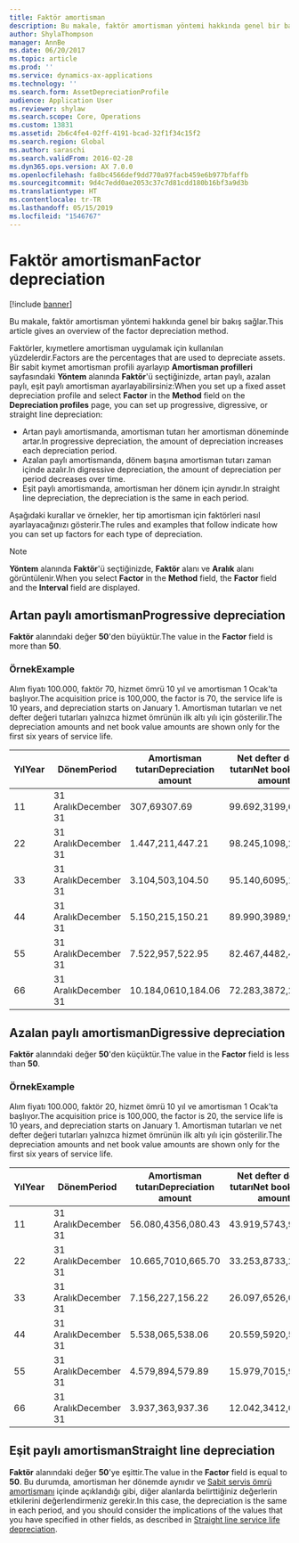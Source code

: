 ```yaml
---
title: Faktör amortisman
description: Bu makale, faktör amortisman yöntemi hakkında genel bir bakış sağlar.
author: ShylaThompson
manager: AnnBe
ms.date: 06/20/2017
ms.topic: article
ms.prod: ''
ms.service: dynamics-ax-applications
ms.technology: ''
ms.search.form: AssetDepreciationProfile
audience: Application User
ms.reviewer: shylaw
ms.search.scope: Core, Operations
ms.custom: 13831
ms.assetid: 2b6c4fe4-02ff-4191-bcad-32f1f34c15f2
ms.search.region: Global
ms.author: saraschi
ms.search.validFrom: 2016-02-28
ms.dyn365.ops.version: AX 7.0.0
ms.openlocfilehash: fa8bc4566def9dd770a97facb459e6b977bfaffb
ms.sourcegitcommit: 9d4c7edd0ae2053c37c7d81cdd180b16bf3a9d3b
ms.translationtype: HT
ms.contentlocale: tr-TR
ms.lasthandoff: 05/15/2019
ms.locfileid: "1546767"
---
```

# <a name="factor-depreciation"></a><span data-ttu-id="efb00-103">Faktör amortisman</span><span class="sxs-lookup"><span data-stu-id="efb00-103">Factor depreciation</span></span>

[!include [banner](../includes/banner.md)]

<span data-ttu-id="efb00-104">Bu makale, faktör amortisman yöntemi hakkında genel bir bakış sağlar.</span><span class="sxs-lookup"><span data-stu-id="efb00-104">This article gives an overview of the factor depreciation method.</span></span>

<span data-ttu-id="efb00-105">Faktörler, kıymetlere amortisman uygulamak için kullanılan yüzdelerdir.</span><span class="sxs-lookup"><span data-stu-id="efb00-105">Factors are the percentages that are used to depreciate assets.</span></span> <span data-ttu-id="efb00-106">Bir sabit kıymet amortisman profili ayarlayıp **Amortisman profilleri** sayfasındaki **Yöntem** alanında **Faktör**'ü seçtiğinizde, artan paylı, azalan paylı, eşit paylı amortisman ayarlayabilirsiniz:</span><span class="sxs-lookup"><span data-stu-id="efb00-106">When you set up a fixed asset depreciation profile and select **Factor** in the **Method** field on the **Depreciation profiles** page, you can set up progressive, digressive, or straight line depreciation:</span></span>

-   <span data-ttu-id="efb00-107">Artan paylı amortismanda, amortisman tutarı her amortisman döneminde artar.</span><span class="sxs-lookup"><span data-stu-id="efb00-107">In progressive depreciation, the amount of depreciation increases each depreciation period.</span></span>
-   <span data-ttu-id="efb00-108">Azalan paylı amortismanda, dönem başına amortisman tutarı zaman içinde azalır.</span><span class="sxs-lookup"><span data-stu-id="efb00-108">In digressive depreciation, the amount of depreciation per period decreases over time.</span></span>
-   <span data-ttu-id="efb00-109">Eşit paylı amortismanda, amortisman her dönem için aynıdır.</span><span class="sxs-lookup"><span data-stu-id="efb00-109">In straight line depreciation, the depreciation is the same in each period.</span></span>

<span data-ttu-id="efb00-110">Aşağıdaki kurallar ve örnekler, her tip amortisman için faktörleri nasıl ayarlayacağınızı gösterir.</span><span class="sxs-lookup"><span data-stu-id="efb00-110">The rules and examples that follow indicate how you can set up factors for each type of depreciation.</span></span> 

> [!NOTE] 
> <span data-ttu-id="efb00-111">**Yöntem** alanında **Faktör**'ü seçtiğinizde, **Faktör** alanı ve **Aralık** alanı görüntülenir.</span><span class="sxs-lookup"><span data-stu-id="efb00-111">When you select **Factor** in the **Method** field, the **Factor** field and the **Interval** field are displayed.</span></span>

## <a name="progressive-depreciation"></a><span data-ttu-id="efb00-112">Artan paylı amortisman</span><span class="sxs-lookup"><span data-stu-id="efb00-112">Progressive depreciation</span></span>
<span data-ttu-id="efb00-113">**Faktör** alanındaki değer **50**'den büyüktür.</span><span class="sxs-lookup"><span data-stu-id="efb00-113">The value in the **Factor** field is more than **50**.</span></span>

### <a name="example"></a><span data-ttu-id="efb00-114">Örnek</span><span class="sxs-lookup"><span data-stu-id="efb00-114">Example</span></span>

<span data-ttu-id="efb00-115">Alım fiyatı 100.000, faktör 70, hizmet ömrü 10 yıl ve amortisman 1 Ocak'ta başlıyor.</span><span class="sxs-lookup"><span data-stu-id="efb00-115">The acquisition price is 100,000, the factor is 70, the service life is 10 years, and depreciation starts on January 1.</span></span> <span data-ttu-id="efb00-116">Amortisman tutarları ve net defter değeri tutarları yalnızca hizmet ömrünün ilk altı yılı için gösterilir.</span><span class="sxs-lookup"><span data-stu-id="efb00-116">The depreciation amounts and net book value amounts are shown only for the first six years of service life.</span></span>

| <span data-ttu-id="efb00-117">Yıl</span><span class="sxs-lookup"><span data-stu-id="efb00-117">Year</span></span> | <span data-ttu-id="efb00-118">Dönem</span><span class="sxs-lookup"><span data-stu-id="efb00-118">Period</span></span>      | <span data-ttu-id="efb00-119">Amortisman tutarı</span><span class="sxs-lookup"><span data-stu-id="efb00-119">Depreciation amount</span></span> | <span data-ttu-id="efb00-120">Net defter değeri tutarı</span><span class="sxs-lookup"><span data-stu-id="efb00-120">Net book value amount</span></span> |
|------|-------------|---------------------|-----------------------|
| <span data-ttu-id="efb00-121">1</span><span class="sxs-lookup"><span data-stu-id="efb00-121">1</span></span>    | <span data-ttu-id="efb00-122">31 Aralık</span><span class="sxs-lookup"><span data-stu-id="efb00-122">December 31</span></span> | <span data-ttu-id="efb00-123">307,69</span><span class="sxs-lookup"><span data-stu-id="efb00-123">307.69</span></span>              | <span data-ttu-id="efb00-124">99.692,31</span><span class="sxs-lookup"><span data-stu-id="efb00-124">99,692.31</span></span>             |
| <span data-ttu-id="efb00-125">2</span><span class="sxs-lookup"><span data-stu-id="efb00-125">2</span></span>    | <span data-ttu-id="efb00-126">31 Aralık</span><span class="sxs-lookup"><span data-stu-id="efb00-126">December 31</span></span> | <span data-ttu-id="efb00-127">1.447,21</span><span class="sxs-lookup"><span data-stu-id="efb00-127">1,447.21</span></span>            | <span data-ttu-id="efb00-128">98.245,10</span><span class="sxs-lookup"><span data-stu-id="efb00-128">98,245.10</span></span>             |
| <span data-ttu-id="efb00-129">3</span><span class="sxs-lookup"><span data-stu-id="efb00-129">3</span></span>    | <span data-ttu-id="efb00-130">31 Aralık</span><span class="sxs-lookup"><span data-stu-id="efb00-130">December 31</span></span> | <span data-ttu-id="efb00-131">3.104,50</span><span class="sxs-lookup"><span data-stu-id="efb00-131">3,104.50</span></span>            | <span data-ttu-id="efb00-132">95.140,60</span><span class="sxs-lookup"><span data-stu-id="efb00-132">95,140.60</span></span>             |
| <span data-ttu-id="efb00-133">4</span><span class="sxs-lookup"><span data-stu-id="efb00-133">4</span></span>    | <span data-ttu-id="efb00-134">31 Aralık</span><span class="sxs-lookup"><span data-stu-id="efb00-134">December 31</span></span> | <span data-ttu-id="efb00-135">5.150,21</span><span class="sxs-lookup"><span data-stu-id="efb00-135">5,150.21</span></span>            | <span data-ttu-id="efb00-136">89.990,39</span><span class="sxs-lookup"><span data-stu-id="efb00-136">89,990.39</span></span>             |
| <span data-ttu-id="efb00-137">5</span><span class="sxs-lookup"><span data-stu-id="efb00-137">5</span></span>    | <span data-ttu-id="efb00-138">31 Aralık</span><span class="sxs-lookup"><span data-stu-id="efb00-138">December 31</span></span> | <span data-ttu-id="efb00-139">7.522,95</span><span class="sxs-lookup"><span data-stu-id="efb00-139">7,522.95</span></span>            | <span data-ttu-id="efb00-140">82.467,44</span><span class="sxs-lookup"><span data-stu-id="efb00-140">82,467.44</span></span>             |
| <span data-ttu-id="efb00-141">6</span><span class="sxs-lookup"><span data-stu-id="efb00-141">6</span></span>    | <span data-ttu-id="efb00-142">31 Aralık</span><span class="sxs-lookup"><span data-stu-id="efb00-142">December 31</span></span> | <span data-ttu-id="efb00-143">10.184,06</span><span class="sxs-lookup"><span data-stu-id="efb00-143">10,184.06</span></span>           | <span data-ttu-id="efb00-144">72.283,38</span><span class="sxs-lookup"><span data-stu-id="efb00-144">72,283.38</span></span>             |

## <a name="digressive-depreciation"></a><span data-ttu-id="efb00-145">Azalan paylı amortisman</span><span class="sxs-lookup"><span data-stu-id="efb00-145">Digressive depreciation</span></span>
<span data-ttu-id="efb00-146">**Faktör** alanındaki değer **50**'den küçüktür.</span><span class="sxs-lookup"><span data-stu-id="efb00-146">The value in the **Factor** field is less than **50**.</span></span>

### <a name="example"></a><span data-ttu-id="efb00-147">Örnek</span><span class="sxs-lookup"><span data-stu-id="efb00-147">Example</span></span>

<span data-ttu-id="efb00-148">Alım fiyatı 100.000, faktör 20, hizmet ömrü 10 yıl ve amortisman 1 Ocak'ta başlıyor.</span><span class="sxs-lookup"><span data-stu-id="efb00-148">The acquisition price is 100,000, the factor is 20, the service life is 10 years, and depreciation starts on January 1.</span></span> <span data-ttu-id="efb00-149">Amortisman tutarları ve net defter değeri tutarları yalnızca hizmet ömrünün ilk altı yılı için gösterilir.</span><span class="sxs-lookup"><span data-stu-id="efb00-149">The depreciation amounts and net book value amounts are shown only for the first six years of service life.</span></span>

| <span data-ttu-id="efb00-150">Yıl</span><span class="sxs-lookup"><span data-stu-id="efb00-150">Year</span></span> | <span data-ttu-id="efb00-151">Dönem</span><span class="sxs-lookup"><span data-stu-id="efb00-151">Period</span></span>      | <span data-ttu-id="efb00-152">Amortisman tutarı</span><span class="sxs-lookup"><span data-stu-id="efb00-152">Depreciation amount</span></span> | <span data-ttu-id="efb00-153">Net defter değeri tutarı</span><span class="sxs-lookup"><span data-stu-id="efb00-153">Net book value amount</span></span> |
|------|-------------|---------------------|-----------------------|
| <span data-ttu-id="efb00-154">1</span><span class="sxs-lookup"><span data-stu-id="efb00-154">1</span></span>    | <span data-ttu-id="efb00-155">31 Aralık</span><span class="sxs-lookup"><span data-stu-id="efb00-155">December 31</span></span> | <span data-ttu-id="efb00-156">56.080,43</span><span class="sxs-lookup"><span data-stu-id="efb00-156">56,080.43</span></span>           | <span data-ttu-id="efb00-157">43.919,57</span><span class="sxs-lookup"><span data-stu-id="efb00-157">43,919.57</span></span>             |
| <span data-ttu-id="efb00-158">2</span><span class="sxs-lookup"><span data-stu-id="efb00-158">2</span></span>    | <span data-ttu-id="efb00-159">31 Aralık</span><span class="sxs-lookup"><span data-stu-id="efb00-159">December 31</span></span> | <span data-ttu-id="efb00-160">10.665,70</span><span class="sxs-lookup"><span data-stu-id="efb00-160">10,665.70</span></span>           | <span data-ttu-id="efb00-161">33.253,87</span><span class="sxs-lookup"><span data-stu-id="efb00-161">33,253.87</span></span>             |
| <span data-ttu-id="efb00-162">3</span><span class="sxs-lookup"><span data-stu-id="efb00-162">3</span></span>    | <span data-ttu-id="efb00-163">31 Aralık</span><span class="sxs-lookup"><span data-stu-id="efb00-163">December 31</span></span> | <span data-ttu-id="efb00-164">7.156,22</span><span class="sxs-lookup"><span data-stu-id="efb00-164">7,156.22</span></span>            | <span data-ttu-id="efb00-165">26.097,65</span><span class="sxs-lookup"><span data-stu-id="efb00-165">26,097.65</span></span>             |
| <span data-ttu-id="efb00-166">4</span><span class="sxs-lookup"><span data-stu-id="efb00-166">4</span></span>    | <span data-ttu-id="efb00-167">31 Aralık</span><span class="sxs-lookup"><span data-stu-id="efb00-167">December 31</span></span> | <span data-ttu-id="efb00-168">5.538,06</span><span class="sxs-lookup"><span data-stu-id="efb00-168">5,538.06</span></span>            | <span data-ttu-id="efb00-169">20.559,59</span><span class="sxs-lookup"><span data-stu-id="efb00-169">20,559.59</span></span>             |
| <span data-ttu-id="efb00-170">5</span><span class="sxs-lookup"><span data-stu-id="efb00-170">5</span></span>    | <span data-ttu-id="efb00-171">31 Aralık</span><span class="sxs-lookup"><span data-stu-id="efb00-171">December 31</span></span> | <span data-ttu-id="efb00-172">4.579,89</span><span class="sxs-lookup"><span data-stu-id="efb00-172">4,579.89</span></span>            | <span data-ttu-id="efb00-173">15.979,70</span><span class="sxs-lookup"><span data-stu-id="efb00-173">15,979.70</span></span>             |
| <span data-ttu-id="efb00-174">6</span><span class="sxs-lookup"><span data-stu-id="efb00-174">6</span></span>    | <span data-ttu-id="efb00-175">31 Aralık</span><span class="sxs-lookup"><span data-stu-id="efb00-175">December 31</span></span> | <span data-ttu-id="efb00-176">3.937,36</span><span class="sxs-lookup"><span data-stu-id="efb00-176">3,937.36</span></span>            | <span data-ttu-id="efb00-177">12.042,34</span><span class="sxs-lookup"><span data-stu-id="efb00-177">12,042.34</span></span>             |

## <a name="straight-line-depreciation"></a><span data-ttu-id="efb00-178">Eşit paylı amortisman</span><span class="sxs-lookup"><span data-stu-id="efb00-178">Straight line depreciation</span></span>
<span data-ttu-id="efb00-179">**Faktör** alanındaki değer **50**'ye eşittir.</span><span class="sxs-lookup"><span data-stu-id="efb00-179">The value in the **Factor** field is equal to **50**.</span></span> <span data-ttu-id="efb00-180">Bu durumda, amortisman her dönemde aynıdır ve [Sabit servis ömrü amortismanı](straight-line-service-life-depreciation.md) içinde açıklandığı gibi, diğer alanlarda belirttiğiniz değerlerin etkilerini değerlendirmeniz gerekir.</span><span class="sxs-lookup"><span data-stu-id="efb00-180">In this case, the depreciation is the same in each period, and you should consider the implications of the values that you have specified in other fields, as described in [Straight line service life depreciation](straight-line-service-life-depreciation.md).</span></span>



